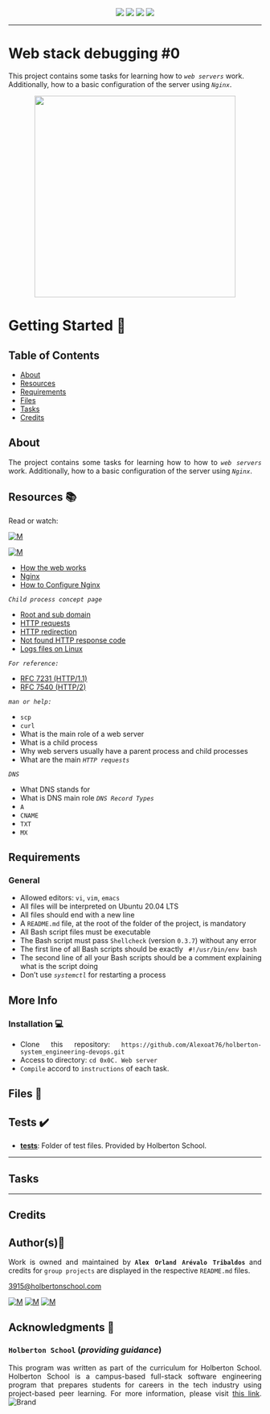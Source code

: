 <p align="center">
<img src="https://img.shields.io/badge/LINUX-darkgreen.svg"/>
<img src="https://img.shields.io/badge/Shell-ligthgreen.svg"/>
<img src="https://img.shields.io/badge/Emacs-purple.svg"/>
<img src="https://img.shields.io/badge/Markdown-black.svg"/><br>	
</p>

---
# Web stack debugging #0

This project contains some tasks for learning how to *`web servers`* work. Additionally, how to a basic configuration of the server using *`Nginx`*.

<p align="center">
  <img width="400"  
        src="https://www.vargonen.com/blog/wp-content/uploads/2020/04/net-framework-versiyon.jpg"
  >
</p>

# Getting Started :running:	
<div style="text-align: justify">

## Table of Contents
* [About](#about)
* [Resources](#resources-books)
* [Requirements](#requirements)
* [Files](#files-file_folder)
* [Tasks](#tasks)
* [Credits](#credits)

## About
	
The project contains some tasks for learning how to how to *`web servers`* work. Additionally, how to a basic configuration of the server using *`Nginx`*.

## Resources :books:
Read or watch:
	
[![M](https://upload.wikimedia.org/wikipedia/commons/thumb/2/2f/Google_2015_logo.svg/80px-Google_2015_logo.svg.png)](https://www.google.com/search?q=web+server+configuration&oq=web+server+configuration&aqs=chrome..69i57j0i512l9.10973j0j15&sourceid=chrome&ie=UTF-8)

[![M](https://upload.wikimedia.org/wikipedia/commons/thumb/e/e1/Logo_of_YouTube_%282015-2017%29.svg/70px-Logo_of_YouTube_%282015-2017%29.svg.png)](https://www.youtube.com/results?search_query=web+server+configuration+in+linux)

- [How the web works](https://intranet.hbtn.io/rltoken/4tRRzyyETAySzU-bgNGLSw) 
- [Nginx](https://intranet.hbtn.io/rltoken/H9OfhUnBDdxV-QQnIucMlA) 
- [How to Configure Nginx](https://intranet.hbtn.io/rltoken/wePwmjbJDgJZO7YPvffWxQ) 

*`Child process concept page`*
- [Root and sub domain](https://intranet.hbtn.io/rltoken/S2JO8E1CftLXOgvCfYf78A) 
- [HTTP requests](https://intranet.hbtn.io/rltoken/C9s3U62JbiOAvn9WCoxKsA) 
- [HTTP redirection](https://intranet.hbtn.io/rltoken/kI4vRQ6vc45Wfbdo3UD8Lw) 
- [Not found HTTP response code](https://intranet.hbtn.io/rltoken/5UvC588x2hZR7dm6eRFPoQ) 
- [Logs files on Linux](https://intranet.hbtn.io/rltoken/bkqQ72HZVAV65G8nB503Pw) 

*`For reference:`*
- [RFC 7231 (HTTP/1.1)](https://intranet.hbtn.io/rltoken/Ip0atFgh-X8dcQxQdUyVUA) 
- [RFC 7540 (HTTP/2)](https://intranet.hbtn.io/rltoken/cwfqkSHy98XGvyezL5KIIA) 

*`man or help:`*
- `scp` 
- `curl`
- What is the main role of a web server
- What is a child process
- Why web servers usually have a parent process and child processes
- What are the main *`HTTP requests`*

*`DNS`*
- What DNS stands for
- What is DNS main role
*`DNS Record Types`*
- `A` 
- `CNAME` 
- `TXT` 
- `MX` 

## Requirements
### General
- Allowed editors: `vi`, `vim`, `emacs` 
- All files will be interpreted on Ubuntu 20.04 LTS
- All files should end with a new line
- A `README.md` file, at the root of the folder of the project, is mandatory
- All Bash script files must be executable
- The Bash script must pass `Shellcheck` (version `0.3.7`) without any error
- The first line of all Bash scripts should be exactly ` #!/usr/bin/env bash` 
- The second line of all your Bash scripts should be a comment explaining what is the script doing
- Don’t use *`systemctl`* for restarting a process

## More Info
### Installation :computer:
	
- Clone this repository: `https://github.com/Alexoat76/holberton-system_engineering-devops.git`	
- Access to directory: `cd 0x0C. Web server`
- `Compile` accord to `instructions` of each task.

## Files :file_folder:
	
## Tests :heavy_check_mark:

+ **[tests](./tests)**: Folder of test files. Provided by Holberton School.
		
---

## Tasks


---

## Credits

## Author(s):blue_book:

Work is owned and maintained by 
	**`Alex Orland Arévalo Tribaldos`**  and credits for `group projects` are displayed in the respective `README.md` files.

<3915@holbertonschool.com>
	
[![M](https://upload.wikimedia.org/wikipedia/commons/thumb/9/91/Octicons-mark-github.svg/25px-Octicons-mark-github.svg.png)](https://github.com/Alexoat76)
[![M](https://upload.wikimedia.org/wikipedia/fr/thumb/c/c8/Twitter_Bird.svg/25px-Twitter_Bird.svg.png)](https://twitter.com/aoarevalot)
[![M](https://upload.wikimedia.org/wikipedia/commons/thumb/c/ca/LinkedIn_logo_initials.png/25px-LinkedIn_logo_initials.png)](https://www.linkedin.com/in/Alexoat76/)

## Acknowledgments :mega: 

### **`Holberton School`** (*providing guidance*)
	
This program was written as part of the curriculum for Holberton School.
Holberton School is a campus-based full-stack software engineering program
that prepares students for careers in the tech industry using project-based
peer learning. For more information,  please visit [this link](https://www.holbertonschool.com/).
![Brand](https://assets.website-files.com/6105315644a26f77912a1ada/610540e8b4cd6969794fe673_Holberton_School_logo-04-04.svg)
